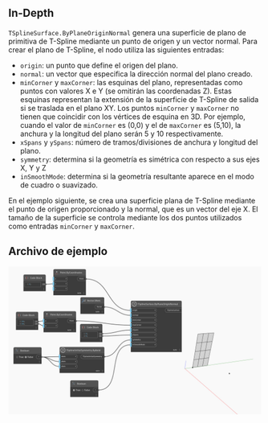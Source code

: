 <!--- Autodesk.DesignScript.Geometry.TSpline.TSplineSurface.ByPlaneOriginNormal --->
<!--- DWYJGQGBW2MD57NAYFKR3UEMPTHASLR2IV2X2SUK3OKI35GCEVHQ --->
## In-Depth
`TSplineSurface.ByPlaneOriginNormal` genera una superficie de plano de primitiva de T-Spline mediante un punto de origen y un vector normal. Para crear el plano de T-Spline, el nodo utiliza las siguientes entradas:
- `origin`: un punto que define el origen del plano.
- `normal`: un vector que especifica la dirección normal del plano creado.
- `minCorner` y `maxCorner`: las esquinas del plano, representadas como puntos con valores X e Y (se omitirán las coordenadas Z). Estas esquinas representan la extensión de la superficie de T-Spline de salida si se traslada en el plano XY. Los puntos `minCorner` y `maxCorner` no tienen que coincidir con los vértices de esquina en 3D. Por ejemplo, cuando el valor de `minCorner` es (0,0) y el de `maxCorner` es (5,10), la anchura y la longitud del plano serán 5 y 10 respectivamente.
- `xSpans` y `ySpans`: número de tramos/divisiones de anchura y longitud del plano.
- `symmetry`: determina si la geometría es simétrica con respecto a sus ejes X, Y y Z
- `inSmoothMode`: determina si la geometría resultante aparece en el modo de cuadro o suavizado.

En el ejemplo siguiente, se crea una superficie plana de T-Spline mediante el punto de origen proporcionado y la normal, que es un vector del eje X. El tamaño de la superficie se controla mediante los dos puntos utilizados como entradas `minCorner` y `maxCorner`.

## Archivo de ejemplo

![Example](./DWYJGQGBW2MD57NAYFKR3UEMPTHASLR2IV2X2SUK3OKI35GCEVHQ_img.jpg)

